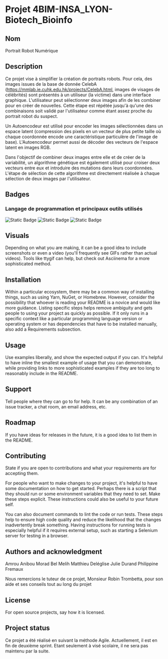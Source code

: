 # Projet 4BIM-INSA_LYON-Biotech_Bioinfo

## Nom
Portrait Robot Numérique

## Description
Ce projet vise à simplifier la création de portraits robots. 
Pour cela, des images issues de la base de donnée CelebA (https://mmlab.ie.cuhk.edu.hk/projects/CelebA.html, images de visages de célébrités) sont présentés à un utiliseur (la victime) dans une interface graphique. L'utilisateur peut sélectionner deux images afin de les combiner pour en créer de nouvelles. Cette étape est répétée jusqu'à qu'une des combinaisons soit validé par l'utilisateur comme étant assez proche du portrait robot du suspect.

Un Autoencodeur est utilisé pour encoder les images sélectionnées dans un espace latent (compression des pixels en un vecteur de plus petite taille où chaque coordonnée encode une caractéristique particulère de l'image de base). L'Autoencodeur permet aussi de décoder des vecteurs de l'espace latent en images RGB.

Dans l'objectif de combiner deux images entre elle et de créer de la variabilité, un algorithme génétique est également utilisé pour croiser deux vecteurs entre eux et introduire des mutations dans leurs coordonnées. L'étape de sélection de cette algorithme est directement réalisée à chaque sélection de deux images par l'utilisateur.

## Badges

### Langage de programmation et principaux outils utilisés
![Static Badge](https://img.shields.io/badge/Langage-Python-blue?logo=python)
![Static Badge](https://img.shields.io/badge/Tool-Pytorch-blue?logo=pytorch)
![Static Badge](https://img.shields.io/badge/Tool-Numpy-blue?logo=numpy)


## Visuals
Depending on what you are making, it can be a good idea to include screenshots or even a video (you'll frequently see GIFs rather than actual videos). Tools like ttygif can help, but check out Asciinema for a more sophisticated method.

## Installation
Within a particular ecosystem, there may be a common way of installing things, such as using Yarn, NuGet, or Homebrew. However, consider the possibility that whoever is reading your README is a novice and would like more guidance. Listing specific steps helps remove ambiguity and gets people to using your project as quickly as possible. If it only runs in a specific context like a particular programming language version or operating system or has dependencies that have to be installed manually, also add a Requirements subsection.

## Usage
Use examples liberally, and show the expected output if you can. It's helpful to have inline the smallest example of usage that you can demonstrate, while providing links to more sophisticated examples if they are too long to reasonably include in the README.

## Support
Tell people where they can go to for help. It can be any combination of an issue tracker, a chat room, an email address, etc.

## Roadmap
If you have ideas for releases in the future, it is a good idea to list them in the README.

## Contributing
State if you are open to contributions and what your requirements are for accepting them.

For people who want to make changes to your project, it's helpful to have some documentation on how to get started. Perhaps there is a script that they should run or some environment variables that they need to set. Make these steps explicit. These instructions could also be useful to your future self.

You can also document commands to lint the code or run tests. These steps help to ensure high code quality and reduce the likelihood that the changes inadvertently break something. Having instructions for running tests is especially helpful if it requires external setup, such as starting a Selenium server for testing in a browser.

## Authors and acknowledgment
Amrou Anibou 
Morad Bel Melih
Matthieu Deléglise
Julie Durand
Philippine Fremaux

Nous remercions le tuteur de ce projet, Monsieur Robin Trombetta, pour son aide et ses conseils tout au long du projet

## License
For open source projects, say how it is licensed.

## Project status
Ce projet a été réalisé en suivant la méthode Agile. Actuellement, il est en fin de deuxième sprint. 
Etant seulement à visé scolaire, il ne sera pas maintenu par la suite. 